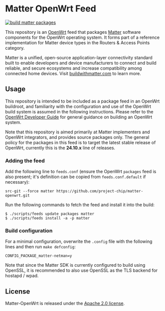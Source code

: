 # Matter OpenWrt Feed

[![build matter packages](https://github.com/project-chip/matter-openwrt/actions/workflows/build-packages.yaml/badge.svg)](https://github.com/project-chip/matter-openwrt/actions/workflows/build-packages.yaml)

This repository is an [OpenWrt](https://openwrt.org) feed that packages [Matter](https://github.com/project-chip/connectedhomeip) software components for the OpenWrt operating system. It forms part of a reference implementation for Matter device types in the Routers & Access Points category.

Matter is a unified, open-source application-layer connectivity standard built to enable developers and device manufacturers to connect and build reliable, and secure ecosystems and increase compatibility among connected home devices. Visit [buildwithmatter.com](http://buildwithmatter.com) to learn more.

## Usage

This repository is intended to be included as a package feed in an OpenWrt buildroot, and familiarity with the configuration and use of the OpenWrt build system is assumed in the following instructions. Please refer to the [OpenWrt Developer Guide](https://openwrt.org/docs/guide-developer/start) for general guidance on building an OpenWrt system.

Note that this repository is aimed primarily at Matter implementers and OpenWrt integrators, and provides source packages only.
The general policy for the packages in this feed is to target the latest stable release of OpenWrt, currently this is the **24.10.x** line of releases.

### Adding the feed

Add the following line to `feeds.conf` (ensure the OpenWrt `packages` feed is also present; it's definition can be copied from `feeds.conf.default` if necessary):

```
src-git --force matter https://github.com/project-chip/matter-openwrt.git
```

Run the following commands to fetch the feed and install it into the build:

```
$ ./scripts/feeds update packages matter
$ ./scripts/feeds install -a -p matter
```

### Build configuration

For a minimal configuration, overwrite the `.config` file with the following lines and then run `make defconfig`:

```
CONFIG_PACKAGE_matter-netman=y
```

Note that since the Matter SDK is currently configured to build using OpenSSL, it is recommended to also use OpenSSL as the TLS backend for hostapd / wpad.

## License

Matter-OpenWrt is released under the [Apache 2.0 license](./LICENSE).
